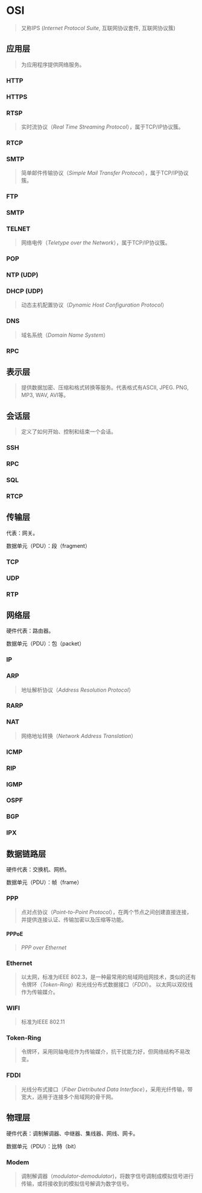 
# OSI

> 又称IPS (*Internet Protocol Suite*, 互联网协议套件, 互联网协议簇)

## 应用层

> 为应用程序提供网络服务。

### HTTP

### HTTPS

### RTSP

> 实时流协议（*Real Time Streaming Protocol*），属于TCP/IP协议簇。

### RTCP

### SMTP

> 简单邮件传输协议（*Simple Mail Transfer Protocol*），属于TCP/IP协议簇。

### FTP

### SMTP

### TELNET

> 网络电传（*Teletype over the Network*），属于TCP/IP协议簇。

### POP

### NTP (UDP)

### DHCP (UDP)

> 动态主机配置协议（*Dynamic Host Configuration Protocol*）

### DNS

> 域名系统（*Domain Name System*）

### RPC

## 表示层

> 提供数据加密、压缩和格式转换等服务。代表格式有ASCII, JPEG. PNG, MP3, WAV, AVI等。

## 会话层

> 定义了如何开始、控制和结束一个会话。

### SSH

### RPC

### SQL

### RTCP

## 传输层

代表：网关。

数据单元（PDU）：段（fragment）

### TCP

### UDP

### RTP

## 网络层

硬件代表：路由器。

数据单元（PDU）：包（packet）

### IP

### ARP

> 地址解析协议（*Address Resolution Protocol*）

### RARP

### NAT

> 网络地址转换（*Network Address Translation*）

### ICMP

### RIP

### IGMP

### OSPF

### BGP

### IPX

## 数据链路层

硬件代表：交换机、网桥。

数据单元（PDU）：帧（frame）

### PPP

> 点对点协议（*Point-to-Point Protocol*），在两个节点之间创建直接连接，并提供连接认证、传输加密以及压缩等功能。

#### PPPoE

> *PPP over Ethernet*

### Ethernet

> 以太网，标准为IEEE 802.3，是一种最常用的局域网组网技术，类似的还有令牌环（*Token-Ring*）和光线分布式数据接口（*FDDI*）。 以太网以双绞线作为传输媒介。

### WIFI

> 标准为IEEE 802.11

### Token-Ring

> 令牌环，采用同轴电缆作为传输媒介，抗干扰能力好，但网络结构不易改变。

### FDDI

> 光线分布式接口（*Fiber Dietributed Data Interface*），采用光纤传输，带宽大，适用于连接多个局域网的骨干网。

## 物理层

硬件代表：调制解调器、中继器、集线器、网线、网卡。

数据单元（PDU）：比特（bit）

### Modem

> 调制解调器（*modulator-demodulator*)，将数字信号调制成模拟信号进行传输，或将接收到的模拟信号解调为数字信号。
